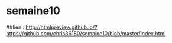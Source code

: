 # semaine10
##lien : http://htmlpreview.github.io/?https://github.com/chris36180/semaine10/blob/master/index.html
